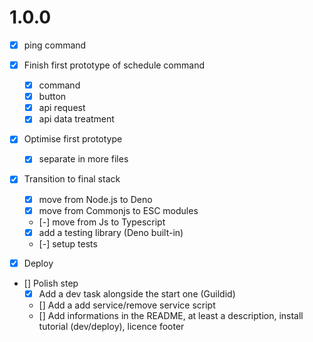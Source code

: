 # 1.0.0
- [x] ping command

- [x] Finish first prototype of schedule command
    - [x] command
    - [x] button
    - [x] api request
    - [x] api data treatment

- [x] Optimise first prototype
    - [x] separate in more files

- [x] Transition to final stack
    - [x] move from Node.js to Deno
    - [x] move from Commonjs to ESC modules
    - [-] move from Js to Typescript
    - [x] add a testing library (Deno built-in)
    - [-] setup tests

- [x] Deploy

- [] Polish step
    - [x] Add a dev task alongside the start one (Guildid)
    - [] Add a add service/remove service script
    - [] Add informations in the README, at least a description, install tutorial (dev/deploy), licence footer
